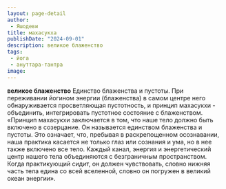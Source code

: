 ```yaml
---
layout: page-detail
author:
 - Яшодеви
title: махасукха
publishDate: "2024-09-01"
description: великое блаженство
tags:
 - йога
 - ануттара-тантра
image: 
---
```


__великое блаженство__
Единство блаженства и пустоты. При переживании йогином энергии (блаженства) в самом центре него обнаруживается просветляющая пустотность, и принцип махасукхи - объединить, интегрировать пустотное состояние с блаженством.
 «Принцип махасукхи заключается в том, что наше тело должно быть включено в созерцание. Он называется единством блаженства и пустоты. Это означает, что, пребывая в раскрепощенном осознавании, наша практика касается не только глаз или сознания и ума, но в нее также включено все тело. Каждый канал, энергия и энергетический центр нашего тела объединяются с безграничным пространством. Когда практикующий сидит, он должен чувствовать, словно нижняя часть тела едина со всей вселенной, словно он погружен в великий океан энергии».

